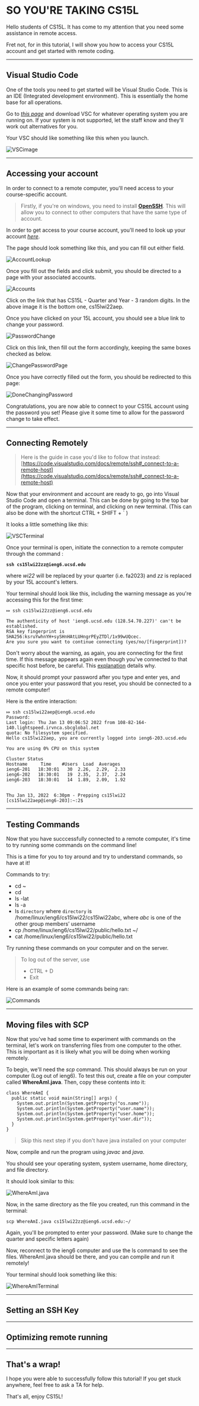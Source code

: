 # **SO YOU'RE TAKING CS15L**

Hello students of CS15L. It has come to my attention that you need some assistance in remote access.

Fret not, for in this tutorial, I will show you how to access your CS15L account and get started with remote coding.

---
## **Visual Studio Code**

One of the tools you need to get started will be Visual Studio Code. This is an IDE (Integrated development environment).
This is essentially the home base for all operations.

Go to [*this page*](https://code.visualstudio.com/) and download VSC for whatever operating system you are running on. If your system is not supported, let the staff know and they'll work out alternatives for you.


Your VSC should like something like this when you launch.

![VSCimage](https://i.gyazo.com/0c4fdc7b22111dcf36d8ffd82004f248.png)

---
## **Accessing your account**

In order to connect to a remote computer, you'll need access to your course-specific account.

> Firstly, if you're on windows, you need to install [**OpenSSH**](https://docs.microsoft.com/en-us/windows-server/administration/openssh/openssh_install_firstuse). This will allow you to connect to other computers that have the same type of account.

In order to get access to your course account, you'll need to look up your account [*here*](https://sdacs.ucsd.edu/~icc/index.php).

The page should look something like this, and you can fill out either field.

![AccountLookup](https://i.gyazo.com/fa3dcc93ae4e2d56a4366b6648894b4d.png)

Once you fill out the fields and click submit, you should be directed to a page with your associated accounts.

![Accounts](https://i.gyazo.com/0ff0203c82c0597cdd43c1cb73c1e7a0.png)

Click on the link that has CS15L - Quarter and Year - 3 random digits. In the above image it is the bottom one, cs15lwi22aep.

Once you have clicked on your 15L account, you should see a blue link to change your password.

![PasswordChange](https://i.gyazo.com/93a8b4746aa4f2dbd09f0421a845f1a1.png)

Click on this link, then fill out the form accordingly, keeping the same boxes checked as below.

![ChangePasswordPage](https://i.gyazo.com/def1de51846a5f30d346c809358fa231.png)

Once you have correctly filled out the form, you should be redirected to this page:

![DoneChangingPassword](https://i.gyazo.com/02949b8a147282a5f04f8b0862c42dfd.png)

Congratulations, you are now able to connect to your CS15L account using the password you set! Please give it some time to allow for the password change to take effect.

---
## **Connecting Remotely**

> Here is the guide in case you'd like to follow that instead: [https://code.visualstudio.com/docs/remote/ssh#_connect-to-a-remote-host](https://code.visualstudio.com/docs/remote/ssh#_connect-to-a-remote-host)

Now that your environment and account are ready to go, go into Visual Studio Code and open a terminal. This can be done by going to the top bar of the program, clicking on terminal, and clicking on new terminal. (This can also be done with the shortcut CTRL + SHIFT + ` )

It looks a little something like *this*:

![VSCTerminal](https://i.gyazo.com/644d94ecd9a053178272bbb4da6e6290.png)

Once your terminal is open, initiate the connection to a remote computer through the command :

**`ssh cs15lwi22zz@ieng6.ucsd.edu`**

where *wi22* will be replaced by your quarter (i.e. fa2023) and *zz* is replaced by your 15L account's letters.

Your terminal should look like this, including the warning message as you're accessing this for the first time:

```
⤇ ssh cs15lwi22zz@ieng6.ucsd.edu

The authenticity of host 'ieng6.ucsd.edu (128.54.70.227)' can't be established.
RSA key fingerprint is SHA256:ksruYwhnYH+sySHnHAtLUHngrPEyZTDl/1x99wUQcec.
Are you sure you want to continue connecting (yes/no/[fingerprint])?
```

Don't worry about the warning, as again, you are connecting for the first time. If this message appears again even though you've connected to that specific host before, be careful. This [explanation](https://superuser.com/questions/421074/ssh-the-authenticity-of-host-host-cant-be-established/421084#421084) details why.

Now, it should prompt your password after you type and enter yes, and once you enter your password that you reset, you should be connected to a remote computer!

Here is the entire interaction:

```
⤇ ssh cs15lwi22aep@ieng6.ucsd.edu
Password: 
Last login: Thu Jan 13 09:06:52 2022 from 108-82-164-140.lightspeed.irvnca.sbcglobal.net
quota: No filesystem specified.
Hello cs15lwi22aep, you are currently logged into ieng6-203.ucsd.edu

You are using 0% CPU on this system

Cluster Status 
Hostname     Time    #Users  Load  Averages  
ieng6-201   18:30:01   30  2.26,  2.29,  2.33
ieng6-202   18:30:01   19  2.35,  2.37,  2.24
ieng6-203   18:30:01   14  1.89,  2.09,  1.92

 
Thu Jan 13, 2022  6:30pm - Prepping cs15lwi22
[cs15lwi22aep@ieng6-203]:~:2$ 
```

---

## **Testing Commands**

Now that you have succcessfully connected to a remote computer, it's time to try running some commands on the command line!

This is a time for you to toy around and try to understand commands, so have at it!

Commands to try:

- cd ~
- cd
- ls -lat
- ls -a
- ls `directory` where `directory` is /home/linux/ieng6/cs15lwi22/cs15lwi22abc, where *abc* is one of the other group members’ username
- cp /home/linux/ieng6/cs15lwi22/public/hello.txt ~/
- cat /home/linux/ieng6/cs15lwi22/public/hello.txt

Try running these commands on your computer and on the server.


>To log out of the server, use 
>- CTRL + D
>- Exit

Here is an example of some commands being ran:

![Commands](https://i.gyazo.com/11f2f8211e69c4c738782409c3d1f7f7.png)

---

## **Moving files with SCP**

Now that you've had some time to experiment with commands on the terminal, let's work on transferring files from one computer to the other. This is important as it is likely what you will be doing when working remotely.

To begin, we'll need the *scp* command. This should always be run on your computer (Log out of ieng6). To test this out, create a file on your computer called **WhereAmI.java**. Then, copy these contents into it:

```
class WhereAmI {
  public static void main(String[] args) {
    System.out.println(System.getProperty("os.name"));
    System.out.println(System.getProperty("user.name"));
    System.out.println(System.getProperty("user.home"));
    System.out.println(System.getProperty("user.dir"));
  }
}
```
> Skip this next step if you don't have java installed on your computer

Now, compile and run the program using *javac* and *java*. 

You should see your operating system, system username, home directory, and file directory.

It should look similar to this:

![WhereAmI.java](https://i.gyazo.com/7a0ef62dc58057e4d7b99d94d33e2308.png)

Now, in the same directory as the file you created, run this command in the terminal:

`scp WhereAmI.java cs15lwi22zz@ieng6.ucsd.edu:~/`

Again, you'll be prompted to enter your password. (Make sure to change the quarter and specific letters again)

Now, reconnect to the ieng6 computer and use the ls command to see the files. WhereAmI.java should be there, and you can compile and run it remotely!

Your terminal should look something like this:

![WhereAmITerminal](https://i.gyazo.com/452ad9e51cb3925664d9ae75db8ddf74.png)

---

## **Setting an SSH Key**



---

## **Optimizing remote running**

---

## **That's a wrap!**

I hope you were able to successfully follow this tutorial! If you get stuck anywhere, feel free to ask a TA for help. 

That's all, enjoy CS15L!
